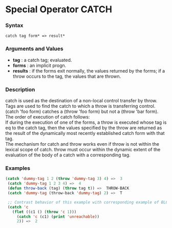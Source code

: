 <!-- Generated on 05/10/2020 by https://github.com/anto2oo/clhs-evolved -->

# Special Operator CATCH

### Syntax
`catch tag form* => result*`  


### Arguments and Values
- **tag** : a catch tag; evaluated.   
- **forms** : an implicit progn.   
- **results** : if the forms exit normally, the values returned by the forms; if a throw occurs to the tag, the values that are thrown.   


### Description
catch is used as the destination of a non-local control transfer by throw. Tags are used to find the catch to which a throw is transferring control. (catch 'foo form) catches a (throw 'foo form) but not a (throw 'bar form).  
The order of execution of catch follows:  
If during the execution of one of the forms, a throw is executed whose tag is eq to the catch tag, then the values specified by the throw are returned as the result of the dynamically most recently established catch form with that tag.  
The mechanism for catch and throw works even if throw is not within the lexical scope of catch. throw must occur within the dynamic extent of the evaluation of the body of a catch with a corresponding tag.



### Examples
```lisp 
(catch 'dummy-tag 1 2 (throw 'dummy-tag 3) 4) =>  3
 (catch 'dummy-tag 1 2 3 4) =>  4
 (defun throw-back (tag) (throw tag t)) =>  THROW-BACK
 (catch 'dummy-tag (throw-back 'dummy-tag) 2) =>  T

 ;; Contrast behavior of this example with corresponding example of BLOCK.
 (catch 'c
   (flet ((c1 () (throw 'c 1)))
     (catch 'c (c1) (print 'unreachable))
     2)) =>  2
```
